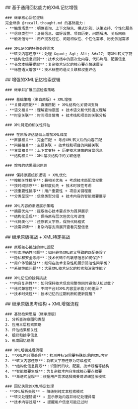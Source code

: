 <thought protocol="recall-xml" extends="recall">
  <exploration>
    ## 基于通用回忆能力的XML记忆增强
    
    ### 继承核心回忆逻辑
    完全继承 @recall.thought.md 的基础能力：
    - **触发场景**：明确查询、上下文缺失、模式识别、决策支持、个性化服务
    - **信息类型**：身份信息、偏好设置、项目历史、问题解决、关系网络
    - **触发信号**：用户提及过往、问题相似性、个性化需求、历史依据需求
    
    ### XML记忆的特殊处理需求
    - **转义内容还原**：处理 &quot; &gt; &lt; &#x27; 等XML转义字符
    - **结构化信息识别**：技术文档中的层次化内容、代码片段、配置信息
    - **长文本摘要提取**：复杂技术记忆的核心要点快速展示
    - **标签语义增强**：技术标签的语义关联和权重评估
  </exploration>
  
  <reasoning>
    ## 增强的XML记忆检索逻辑
    
    ### 继承并扩展三层检索策略
    
    #### 基础策略（来自原版）+ XML增强
    - **关键词匹配**：直接匹配 + XML结构化关键词支持
    - **语义相关**：理解查询意图 + 技术语义和代码语义理解  
    - **时空关联**：时间项目情境 + 技术栈和项目的关联分析
    
    ### XML特定的相关性评估
    
    #### 在原版评估基础上增加XML维度
    - **直接相关**：完全匹配 + 考虑XML转义后的内容匹配
    - **间接相关**：主题关联 + 技术栈和项目的间接关联
    - **背景相关**：上下文支持 + 历史技术决策的背景信息
    - **结构相关**：XML层次结构中的关联信息
    
    ### 增强的结果组织原则
    
    #### 保持原版组织逻辑 + XML优化
    - **按相关性排序**：最相关优先 + 考虑技术匹配度权重
    - **按时间排序**：新鲜度优先 + 技术时效性考虑
    - **按重要性排序**：用户重要性 + 项目关键程度
    - **分类呈现**：信息类型分组 + 技术内容的智能摘要展示
    
    ### XML内容的渐进展示策略
    - **摘要优先**：提取核心技术要点作为首屏展示
    - **结构化呈现**：保持原有层次但优化可读性
    - **代码美化**：还原转义字符，保持代码格式
    - **按需详情**：复杂内容支持展开查看完整信息
  </reasoning>
  
  <challenge>
    ## 继承原版挑战 + XML特定挑战
    
    ### 原版核心挑战的XML适配
    - **检索准确性问题**：如何避免XML转义导致的匹配失误？
    - **隐私和安全考虑**：技术代码中的敏感信息如何保护？
    - **用户体验挑战**：如何在技术复杂性和展示简洁性间平衡？
    - **系统性能问题**：大量XML技术记忆的检索和渲染性能？
    
    ### XML记忆的独特挑战
    - **内容复杂性**：如何保持技术信息完整性同时避免认知过载？
    - **格式兼容性**：不同平台对XML内容显示能力的差异？
    - **技术时效性**：技术记忆的过期判断和更新提醒？
  </challenge>
  
  <plan>
    ## 继承原版思考结构 + XML增强流程
    
    ### 基础检索思路（继承原版）
    1. 分析查询意图和类型
    2. 应用三层检索策略
    3. 评估结果相关性
    4. 组织和排序信息
    5. 形成回忆结果
    
    ### XML增强处理流程
    1. **XML内容预处理**：检测并标记需要特殊处理的XML内容
    2. **转义内容还原**：将转义字符还原为可读格式
    3. **结构化信息提取**：识别代码块、配置、技术规格等结构
    4. **智能摘要生成**：为复杂技术内容生成核心要点摘要
    5. **渐进式呈现**：根据用户需求选择摘要或详细显示模式
    
    ### 回忆失败的XML特定处理
    - **XML解析失败** → 降级到纯文本检索模式
    - **转义处理错误** → 显示原始内容并标记处理异常
    - **技术内容过期** → 提醒用户信息可能已过时
  </plan>
</thought> 